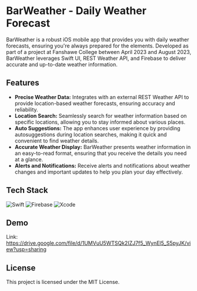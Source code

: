 # BarWeather - Daily Weather Forecast

BarWeather is a robust iOS mobile app that provides you with daily weather forecasts, ensuring you're always prepared for the elements. Developed as part of a project at Fanshawe College between April 2023 and August 2023, BarWeather leverages Swift UI, REST Weather API, and Firebase to deliver accurate and up-to-date weather information.

## Features
- **Precise Weather Data:** Integrates with an external REST Weather API to provide location-based weather forecasts, ensuring accuracy and reliability.
- **Location Search:** Seamlessly search for weather information based on specific locations, allowing you to stay informed about various places.
- **Auto Suggestions:** The app enhances user experience by providing autosuggestions during location searches, making it quick and convenient to find weather details.
- **Accurate Weather Display:** BarWeather presents weather information in an easy-to-read format, ensuring that you receive the details you need at a glance.
- **Alerts and Notifications:**  Receive alerts and notifications about weather changes and important updates to help you plan your day effectively.

## Tech Stack
![Swift](https://img.shields.io/badge/swift-F54A2A?style=for-the-badge&logo=swift&logoColor=white) 
![Firebase](https://img.shields.io/badge/firebase-%23039BE5.svg?style=for-the-badge&logo=firebase)
![Xcode](https://img.shields.io/badge/Xcode-007ACC?style=for-the-badge&logo=Xcode&logoColor=white)

## Demo
Link: https://drive.google.com/file/d/1UMVuU5WTSQk2IZJ7f5_WynEl5_S5pyJK/view?usp=sharing

## License
This project is licensed under the MIT License.
